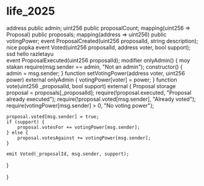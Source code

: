 # life_2025 
address public admin; 
uint256 public proposalCount; 
mapping(uint256 => Proposal) public proposals; 
mapping(address => uint256) public votingPower; 
event ProposalCreated(uint256 proposalId, string description); 
nice popka 
event Voted(uint256 proposalId, address voter, bool support); 
ssd 
hello 
razletayu  
event ProposalExecuted(uint256 proposalId);
modifier onlyAdmin() { 
moy stakan
    require(msg.sender == admin, "Not an admin");
constructor() {
    admin = msg.sender;
}
function setVotingPower(address voter, uint256 power) external onlyAdmin {
    votingPower[voter] = power;
}
function vote(uint256 _proposalId, bool support) external {
    Proposal storage proposal = proposals[_proposalId];
    require(!proposal.executed, "Proposal already executed");
    require(!proposal.voted[msg.sender], "Already voted");
    require(votingPower[msg.sender] > 0, "No voting power");
    
    proposal.voted[msg.sender] = true;
    if (support) {
        proposal.votesFor += votingPower[msg.sender];
    } else {
        proposal.votesAgainst += votingPower[msg.sender];
    }
    
    emit Voted(_proposalId, msg.sender, support);
}

}

